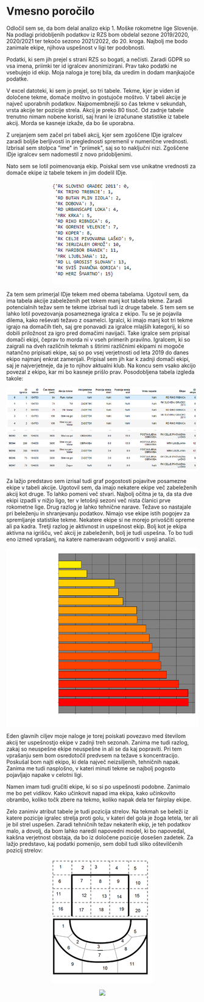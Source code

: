 # Vmesno poročilo

Odločil sem se, da bom delal analizo ekip 1. Moške rokometne lige Slovenije. Na podlagi pridobljenih podatkov iz RZS bom obdelal sezone 2019/2020, 2020/2021 ter tekočo sezono 2021/2022, do 20. kroga. Najbolj me bodo zanimale ekipe, njihova uspešnost v ligi ter podobnosti.

Podatki, ki sem jih prejel s strani RZS so bogati, a nečisti. Zaradi GDPR so vsa imena, priimki ter id igralcev anonimizirani. Prav tako podatki ne vsebujejo id ekip. Moja naloga je torej bila, da uredim in dodam manjkajoče podatke.

V excel datoteki, ki sem jo prejel, so tri tabele. Tekme, kjer je viden id določene tekme, domače moštvo in gostujoče moštvo. V tabeli akcije je največ uporabnih podatkov. Najpomembnejši so čas tekme v sekundah, vrsta akcije ter pozicije strela. Akcij je preko 80 tisoč. Od zadnje tabele trenutno nimam nobene koristi, saj hrani le izračunane statistike iz tabele akcij. Morda se kasneje izkaže, da bo še uporabna. 

Z urejanjem sem začel pri tabeli akcij, kjer sem zgoščene IDje igralcev zaradi boljše berljivosti in preglednosti spremenil v numerične vrednosti. Izbrisal sem stolpca "ime" in "priimek", saj so to naključni nizi. Zgoščene IDje igralcev sem nadomestil z novo pridobljenimi.

Nato sem se lotil poimenovanja ekip. Poiskal sem vse unikatne vrednosti za domače ekipe iz tabele tekem in jim dodelil IDje.

<p align="center">
  <img src="https://github.com/krivecluka/PR21LK/blob/main/img/ekipe.PNG"/>
</p>

Za tem sem primerjal IDje tekem med obema tabelama. Ugotovil sem, da ima tabela akcije zabeleženih pet tekem manj kot tabela tekme. Zaradi potencialnih težav sem te tekme izbrisal tudi iz druge tabele. S tem sem se lahko lotil povezovanja posameznega igralca z ekipo. Tu se je pojavila dilema, kako reševati težavo z osamelci. Igralci, ki imajo manj kot tri tekme igrajo na domačih tleh, saj gre ponavadi za igralce mlajših kategorij, ki so dobili priložnost za igro pred domačimi navijači. Take igralce sem pripisal domači ekipi, čeprav to morda ni v vseh primerih pravilno. Igralcem, ki so zaigrali na dveh različnih tekmah s štirimi različnimi ekipami ni mogoče natančno pripisati ekipe, saj so po vsej verjetnosti od leta 2019 do danes ekipo najmanj enkrat zamenjali. Pripisal sem jih kar k zadnji domači ekipi, saj je najverjetneje, da je to njihov aktualni klub. Na koncu sem vsako akcijo povezal z ekipo, kar mi bo kasneje prišlo prav. Posodobljena tabela izgleda takole:

<p align="center">
  <img src="https://github.com/krivecluka/PR21LK/blob/main/img/akcije.PNG"/>
</p>

Za lažjo predstavo sem izrisal tudi graf pogostosti pojavitve posamezne ekipe v tabeli akcije. Ugotovil sem, da imajo nekatere ekipe več zabeleženih akcij kot druge. To lahko pomeni več stvari. Najbolj očitna je ta, da sta dve ekipi izpadli v nižjo ligo, ter v letošnji sezoni več nista članici prve rokometne lige. Drug razlog je lahko tehnične narave. Težave so nastajale pri beleženju in shranjevanju podatkov. Nimajo vse ekipe istih pogojev za spremljanje statistike tekme. Nekatere ekipe si ne morejo privoščiti opreme ali pa kadra. Tretji razlog je aktivnost in uspešnost ekip. Bolj kot je ekipa aktivna na igrišču, več akcij je zabeleženih, bolj je tudi uspešna. To bo tudi eno izmed vprašanj, na katere nameravam odgovoriti v svoji analizi. 

<p align="center">
  <img src="https://github.com/krivecluka/PR21LK/blob/main/img/akcije_barh.png"/>
</p>

Eden glavnih ciljev moje naloge je torej poiskati povezavo med številom akcij ter uspešnostjo ekipe v zadnji treh sezonah. Zanima me tudi razlog, zakaj so neuspešne ekipe neuspešne in ali se da kaj popraviti. Pri tem vprašanju sem bom osredotočil predvsem na težave s koncentracijo. Poskušal bom najti ekipo, ki dela največ neizsiljenih, tehničnih napak. Zanima me tudi nasplošno, v kateri minuti tekme se najbolj pogosto pojavljajo napake v celotni ligi.

Namen imam tudi gručiti ekipe, ki so si po uspešnosti podobne. Zanimalo me bo pet vidikov. Kako učinkovit napad ima ekipa, kako učinkovito obrambo, koliko točk zbere na tekmo, koliko napak dela ter fairplay ekipe.

Zelo zanimiv atribut tabele je tudi pozicija strelov. Na tekmah se beleži iz katere pozicije igralec strelja proti golu, v kateri del gola je žoga letela, ter ali je bil strel uspešen. Zaradi tehničnih težav nekaterih ekip, je teh podatkov malo, a dovolj, da bom lahko naredil napovedni model, ki bo napovedal, kakšna verjetnost obstaja, da bo iz določene pozicije dosešen zadetek. Za lažjo predstavo, kaj podatki pomenijo, sem dobil tudi sliko oštevilčenih pozicij strelov:


<p align="center">
  <img src="https://github.com/krivecluka/PR21LK/blob/main/img/pozicije%20strelov.png"/>
</p>

<p align="center">
  <img src="https://github.com/krivecluka/PR21LK/blob/main/img/ekipe.PNG](https://github.com/krivecluka/PR21LK/blob/main/img/gif.gif"/>
</p>
